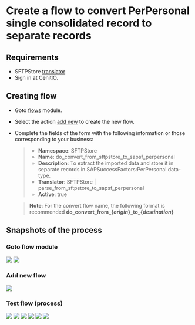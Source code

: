 # Create a flow to convert PerPersonal single consolidated record to separate records

## Requirements

* SFTPStore [translator](../translators/parse_from_sftpstore_to_sapsf_perpersonal.md)
* Sign in at CenitIO.[<i class="fa fa-external-link" aria-hidden="true"></i>](https://cenit.io/users/sign_in)

## Creating flow

* Goto [flows](https://cenit.io/flow) module.
* Select the action [add new](https://cenit.io/flow/new) to create the new flow.
* Complete the fields of the form with the following information or those corresponding to your business:

    >- **Namespace**: SFTPStore
    >- **Name**: do_convert_from_sftpstore_to_sapsf_perpersonal
    >- **Description**: To extract the imported data and store it in separate records in SAPSuccessFactors:PerPersonal data-type.
    >- **Translator**: SFTPStore | parse_from_sftpstore_to_sapsf_perpersonal
    >- **Active**: true

    > **Note**: For the convert flow name, the following format is recommended **do_convert_from_\{*origin*\}_to\_{*destination*\}**

## Snapshots of the process

### Goto flow module

   ![](assets/snapshots/sftp-store-flow/snapshots-001.png)
   ![](assets/snapshots/sftp-store-flow/snapshots-002.png)
    
### Add new flow

   ![](assets/snapshots/sftp-store-flow/snapshots-403.png)
   
### Test flow (process)

   ![](assets/snapshots/sftp-store-flow/snapshots-404.png)
   ![](assets/snapshots/sftp-store-flow/snapshots-405.png)
   ![](assets/snapshots/sftp-store-flow/snapshots-406.png)
   ![](assets/snapshots/sftp-store-flow/snapshots-407.png)
   ![](assets/snapshots/sftp-store-flow/snapshots-409.png)
   ![](assets/snapshots/sftp-store-flow/snapshots-410.png)
